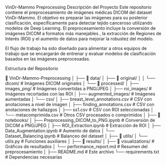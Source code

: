 VinDr-Mammo Preprocessing
Descripción del Proyecto
Este repositorio contiene el preprocesamiento de imágenes médicas DICOM del dataset VinDr-Mammo. El objetivo es preparar las imágenes para su posterior clasificación, específicamente para detectar tejido canceroso utilizando modelos de Deep Learning. El preprocesamiento incluye la conversión de imágenes DICOM a formatos más manejables , la extracción de Regiones de Interés (ROI) y el aumento de datos para mejorar la robustez del modelo.

El flujo de trabajo ha sido diseñado para alimentar a otros equipos de trabajo que se encargarán de entrenar y evaluar modelos de clasificación basados en las imágenes preprocesadas.

Estructura del Repositorio

📂 VinDr-Mammo-Preprocessing
│
├── 📂 data/
│   ├── 📂 original/
│   │   └── dicom/                    # Imágenes DICOM originales
│   └── 📂 processed/
│       ├── images_png/               # Imágenes convertidas a PNG/JPEG
│       ├── roi_images/               # Imágenes recortadas con las ROI
│       ├── augmented_images/         # Imágenes aumentadas
│       └── csv/
│           ├── breast_level_annotations.csv   # CSV con anotaciones a nivel de imagen
│           ├── finding_annotations.csv        # CSV con anotaciones de hallazgos
│           ├── ss1.csv                        # CSV con ROI seleccionadas
│           └── metacomprimida.csv             # Otros CSV procesados o comprimidos
│
├── 📂 notebooks/
│   ├── Preprocessing_DICOM_to_PNG.ipynb       # Conversión de DICOM a PNG/JPEG
│   ├── ROI_Extraction.ipynb                   # Extracción de ROI
│   ├── Data_Augmentation.ipynb                # Aumento de datos
│   └── Dataset_Balancing.ipynb                # Balanceo del dataset
│
├── 📂 utils/
│   └── utils.py                               # Funciones auxiliares
│
├── 📂 results/
│   ├── 📂 visualizations/                     # Gráficos de resultados
│   └── performance_report.md                  # Resumen del preprocesamiento
│
├── README.md                                  # Este archivo
└── requirements.txt                           # Dependencias necesarias



